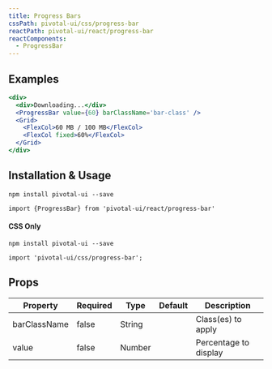 ```yaml
---
title: Progress Bars
cssPath: pivotal-ui/css/progress-bar
reactPath: pivotal-ui/react/progress-bar
reactComponents:
  - ProgressBar
---
```


## Examples

```jsx
<div>
  <div>Downloading...</div>
  <ProgressBar value={60} barClassName='bar-class' />
  <Grid>
    <FlexCol>60 MB / 100 MB</FlexCol>
    <FlexCol fixed>60%</FlexCol>
  </Grid>
</div>
```

## Installation & Usage

`npm install pivotal-ui --save`

`import {ProgressBar} from 'pivotal-ui/react/progress-bar'`

#### CSS Only
`npm install pivotal-ui --save`

`import 'pivotal-ui/css/progress-bar';`


## Props

Property        | Required   | Type      | Default   | Description
--------------- | ---------- | --------- | --------- | ------------
barClassName    | false      | String    |           | Class(es) to apply
value           | false      | Number    |           | Percentage to display
